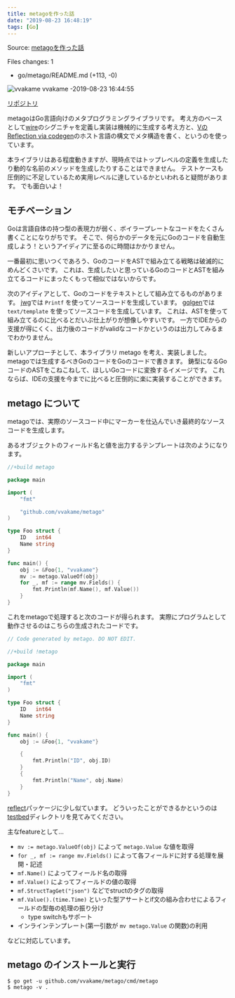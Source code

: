 ```yaml
---
title: metagoを作った話
date: "2019-08-23 16:48:19"
tags: [Go]
---
```


Source: [metagoを作った話](https://github.com/vvakame/til/pull/40)

Files changes: 1

* go/metago/README.md (+113, -0)


![vvakame](https://github.com/vvakame.png?size=64) vvakame -2019-08-23 16:44:55

[リポジトリ](https://github.com/vvakame/metago)

metagoはGo言語向けのメタプログラミングライブラリです。
考え方のベースとして[wire](https://github.com/google/wire)のシグニチャを定義し実装は機械的に生成する考え方と、[VのReflection via codegen](https://vlang.io/docs#codegen)のホスト言語の構文でメタ構造を書く、というのを使っています。

本ライブラリはある程度動きますが、現時点ではトップレベルの定義を生成したり動的な名前のメソッドを生成したりすることはできません。
テストケースも圧倒的に不足しているため実用レベルに達しているかといわれると疑問があります。
でも面白いよ！

## モチベーション

Goは言語自体の持つ型の表現力が弱く、ボイラープレートなコードをたくさん書くことになりがちです。
そこで、何らかのデータを元にGoのコードを自動生成しよう！というアイディアに至るのに時間はかかりません。

一番最初に思いつくであろう、GoのコードをASTで組み立てる戦略は破滅的にめんどくさいです。
これは、生成したいと思っているGoのコードとASTを組み立てるコードにまったくもって相似ではないからです。

次のアイディアとして、Goのコードをテキストとして組み立てるものがあります。
[jwg](https://github.com/favclip/jwg/blob/7e80df75dc7371766a7b1337000acaea44687b29/generator.go#L251)では `Printf` を使ってソースコードを生成しています。
[gqlgen](https://github.com/99designs/gqlgen/blob/5c644a6fbef1a9bc1c50ef6975686711ec31ff28/codegen/field.gotpl)では `text/template` を使ってソースコードを生成しています。
これは、ASTを使って組み立てるのに比べるとだいぶ仕上がりが想像しやすいです。
一方でIDEからの支援が得にくく、出力後のコードがvalidなコードかというのは出力してみるまでわかりません。

新しいアプローチとして、本ライブラリ metago を考え、実装しました。
metagoでは生成するべきGoのコードをGoのコードで書きます。
鋳型になるGoコードのASTをこねこねして、ほしいGoコードに変換するイメージです。
これならば、IDEの支援を今までに比べると圧倒的に楽に実装することができます。

## metago について

metagoでは、実際のソースコード中にマーカーを仕込んでいき最終的なソースコードを生成します。

あるオブジェクトのフィールド名と値を出力するテンプレートは次のようになります。

```go
//+build metago

package main

import (
	"fmt"

	"github.com/vvakame/metago"
)

type Foo struct {
	ID   int64
	Name string
}

func main() {
	obj := &Foo{1, "vvakame"}
	mv := metago.ValueOf(obj)
	for _, mf := range mv.Fields() {
		fmt.Println(mf.Name(), mf.Value())
	}
}
```

これをmetagoで処理すると次のコードが得られます。
実際にプログラムとして動作させるのはこちらの生成されたコードです。

```go
// Code generated by metago. DO NOT EDIT.

//+build !metago

package main

import (
	"fmt"
)

type Foo struct {
	ID   int64
	Name string
}

func main() {
	obj := &Foo{1, "vvakame"}

	{
		fmt.Println("ID", obj.ID)
	}
	{
		fmt.Println("Name", obj.Name)
	}
}
```

[reflect](https://golang.org/pkg/reflect/)パッケージに少し似ています。
どういったことができるかというのは[testbed](https://github.com/vvakame/metago/tree/master/internal/testbed)ディレクトリを見てみてください。

主なfeatureとして…

* `mv := metago.ValueOf(obj)` によって `metago.Value` な値を取得
* `for _, mf := range mv.Fields()` によって各フィールドに対する処理を展開・記述
* `mf.Name()` によってフィールド名の取得
* `mf.Value()` によってフィールドの値の取得
* `mf.StructTagGet("json")` などでstructのタグの取得
* `mf.Value().(time.Time)` といった型アサートとif文の組み合わせによるフィールドの型毎の処理の振り分け
    * type switchもサポート
* インラインテンプレート(第一引数が `mv metago.Value` の関数)の利用

などに対応しています。 

## metago のインストールと実行

```
$ go get -u github.com/vvakame/metago/cmd/metago
$ metago -v .
```

